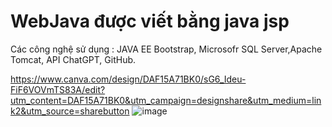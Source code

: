 # WebJava được viết bằng  java jsp
Các công nghệ sử dụng : JAVA EE
Bootstrap, Microsofr SQL Server,Apache Tomcat,
API ChatGPT,
GitHub.

https://www.canva.com/design/DAF15A71BK0/sG6_Ideu-FiF6VOVmTS83A/edit?utm_content=DAF15A71BK0&utm_campaign=designshare&utm_medium=link2&utm_source=sharebutton
![image](https://github.com/IAmMinhKhoa/WebJava/assets/88275892/6a92e4d2-836f-4d4b-b725-f4479589e29a)
